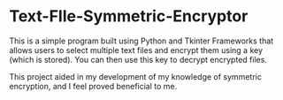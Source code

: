 # Text-FIle-Symmetric-Encryptor
This is a simple program built using Python and Tkinter Frameworks that allows users to select multiple text files and encrypt them 
using a key (which is stored). You can then use this key to decrypt encrypted files.

This project aided in my development of my knowledge of symmetric encryption, and I feel proved beneficial to me.
